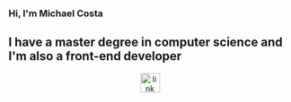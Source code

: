 ### Hi, I'm Michael Costa

## I have a master degree in computer science and I'm also a front-end developer

<p align='center'>
    <a href='https://github.com/lupsufpel'>
        <img alt='link to LUPS' src='https://lh3.googleusercontent.com/pw/ACtC-3dg9ciXhezuq-ojvmzpHOjbA9d-ET3ud2a30r9GA08KSb0pB0QRMYfzTLQDxBp1aboFW4ENUzvE-l_URJ7ooruDr36Y3HsbOPpu7NH1OfY8lvxs7s4Iq8A7yjFhxIWzs563xfak3xpMGaMpBfE4X023=s380-no?authuser=0' width='35' />
    </a>
    <!-- &nbsp;
    <a href='https://nave.rs/'>
        <img alt='link to Nave.rs' src='https://lh3.googleusercontent.com/pw/ACtC-3cVFEFVWw51YvlXO3AhiAtLKPFrOOUiZC4ws9TZm-ljc3Bgh-DSGAPcXq1Il340HoDdXmX3scWfVJWZJh3VpzDl2C8S7tlszG9Kac3TFsl07TfwtQEKCX3DYy6F7jIaDhzauqcszljKjcO3UkM_qQO3=s280-no?authuser=0' width='35' />
    </a> -->
</p>

<!-- <img align='left' alt="Michael's Github Stats" src="https://github-readme-stats.vercel.app/api?username=MichaelACosta&show_icons=true&hide_border=true" /> -->
